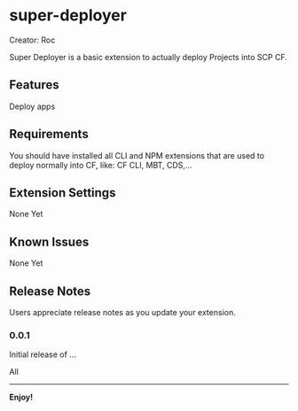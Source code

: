 # super-deployer

Creator: Roc

Super Deployer is a basic extension to actually deploy Projects into SCP CF.

## Features

Deploy apps

## Requirements

You should have installed all CLI and NPM extensions that are used to deploy normally into CF, like: CF CLI, MBT, CDS,...

## Extension Settings

None Yet

## Known Issues

None Yet 

## Release Notes

Users appreciate release notes as you update your extension.

### 0.0.1

Initial release of ...

All

-----------------------------------------------------------------------------------------------------------


**Enjoy!**
